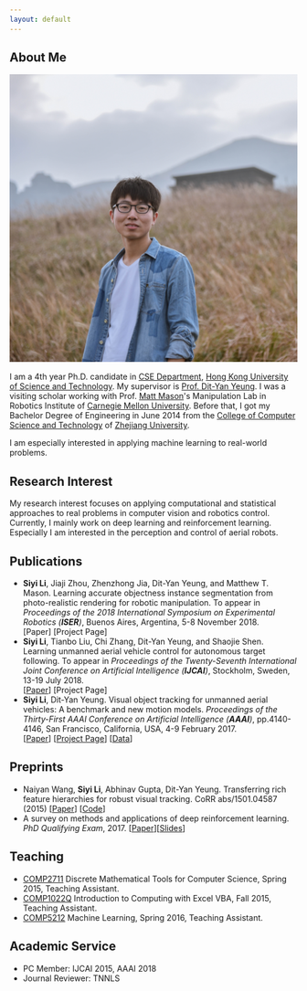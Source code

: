 ```yaml
---
layout: default
---
```


## About Me

<img class="profile-picture" src="portrait.jpg">

I am a 4th year Ph.D. candidate in [CSE Department](http://www.cse.ust.hk/), [Hong Kong University of Science and Technology](http://www.ust.hk). My supervisor is [Prof. Dit-Yan Yeung](http://www.cse.ust.hk/~dyyeung). I was a visiting scholar working with Prof. [Matt Mason](http://www.cs.cmu.edu/~mason/)'s Manipulation Lab in Robotics Institute of [Carnegie Mellon University](http://www.cmu.edu/). Before that, I got my Bachelor Degree of Engineering in June 2014 from the [College of Computer Science and Technology](http://www.cs.zju.edu.cn/) of [Zhejiang University](http://www.zju.edu.cn).

I am especially interested in applying machine learning to real-world problems.

## Research Interest

My research interest focuses on applying computational and statistical approaches to real problems in computer vision and robotics control. Currently, I mainly work on deep learning and reinforcement learning. Especially I am interested in the  perception and control of aerial robots.

## Publications

*	**Siyi Li**, Jiaji Zhou, Zhenzhong Jia, Dit-Yan Yeung, and Matthew T. Mason. Learning accurate objectness instance segmentation from photo-realistic rendering for robotic manipulation. To appear in *Proceedings of the 2018 International Symposium on Experimental Robotics (**ISER**)*, Buenos Aires, Argentina, 5-8 November 2018.  
	[Paper] [Project Page]
*	**Siyi Li**, Tianbo Liu, Chi Zhang, Dit-Yan Yeung, and Shaojie Shen. Learning unmanned aerial vehicle control for autonomous target following. To appear in *Proceedings of the Twenty-Seventh International Joint Conference on Artificial Intelligence (**IJCAI**)*, Stockholm, Sweden, 13-19 July 2018.  
	[[Paper](http://www.ijcai.org/proceedings/2018/0685.pdf)] [Project Page]
*	**Siyi Li**, Dit-Yan Yeung. Visual object tracking for unmanned aerial vehicles: A benchmark and new motion models. *Proceedings of the Thirty-First AAAI Conference on Artificial Intelligence (**AAAI**)*, pp.4140-4146, San Francisco, California, USA, 4-9 February 2017.  
    [[Paper](http://aaai.org/ocs/index.php/AAAI/AAAI17/paper/view/14338/14292)] [[Project Page](https://github.com/flyers/drone-tracking)] [[Data](https://www.dropbox.com/s/s1fj99s2six4lrs/DTB70.tar.gz?dl=0)]

## Preprints

*	Naiyan Wang, **Siyi Li**, Abhinav Gupta, Dit-Yan Yeung. Transferring rich feature hierarchies for robust visual tracking. CoRR abs/1501.04587 (2015)
	[[Paper](https://arxiv.org/pdf/1501.04587.pdf)] [[Code](https://www.dropbox.com/s/e34mta1wxv50n95/SODLT_release.zip?dl=0)]
*	A survey on methods and applications of deep reinforcement learning. *PhD Qualifying Exam*, 2017.
	[[Paper](paper/PQE_DRL_Survey.pdf)][[Slides](http://lisiyi.me/paper/PQE_DRL_slides.pdf)]

## Teaching

* 	[COMP2711](https://course.cse.ust.hk/comp2711/) Discrete Mathematical Tools for Computer Science,
	Spring 2015, Teaching Assistant.
* 	[COMP1022Q](https://course.cse.ust.hk/comp1022q/) Introduction to Computing with Excel VBA,
	Fall 2015, Teaching Assistant.
*	[COMP5212](https://course.cse.ust.hk/comp5212/) Machine Learning,
	Spring 2016, Teaching Assistant.

## Academic Service
*	PC Member: IJCAI 2015, AAAI 2018
*	Journal Reviewer: TNNLS
